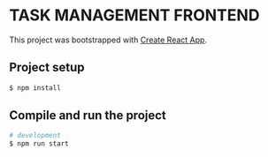 # TASK MANAGEMENT FRONTEND

This project was bootstrapped with [Create React App](https://github.com/facebook/create-react-app).

## Project setup

```bash
$ npm install
```

## Compile and run the project

```bash
# development
$ npm run start

```
